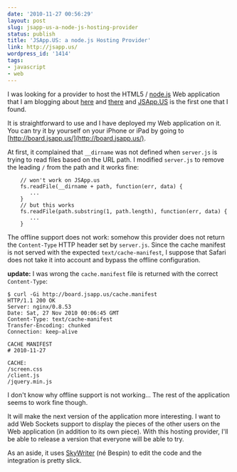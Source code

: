 ```yaml
---
date: '2010-11-27 00:56:29'
layout: post
slug: jsapp-us-a-node-js-hosting-provider
status: publish
title: 'JSApp.US: a node.js Hosting Provider'
link: http://jsapp.us/
wordpress_id: '1414'
tags:
- javascript
- web
---
```


I was looking for a provider to host the HTML5 / [node.js][nodejs] Web application that I am blogging about [here][post1] and [there][post2] and [JSApp.US][jsapp] is the first one that I found.

It is straightforward to use and I have deployed my Web application on it. You can try it by yourself on your iPhone or iPad by going to [http://board.jsapp.us/](http://board.jsapp.us/).

At first, it complained that `__dirname` was not defined when `server.js` is trying to read files based on the URL path.
I modified `server.js` to remove the leading `/` from the path and it works fine:

<pre><code class='javascript'>    // won't work on JSApp.us
    fs.readFile(__dirname + path, function(err, data) {
       ...
    }
    // but this works
    fs.readFile(path.substring(1, path.length), function(err, data) {
       ...
    }
</code></pre>



The offline support does not work: somehow this provider does not return the `Content-Type` HTTP header set by `server.js`.
Since the cache manifest is not served with the expected `text/cache-manifest`, I suppose that Safari does not take it into account and bypass the offline configuration.  

__update:__ I was wrong the `cache.manifest` file is returned with the correct `Content-Type`:


    
    
    $ curl -Gi http://board.jsapp.us/cache.manifest
    HTTP/1.1 200 OK
    Server: nginx/0.8.53
    Date: Sat, 27 Nov 2010 00:06:45 GMT
    Content-Type: text/cache-manifest
    Transfer-Encoding: chunked
    Connection: keep-alive
    
    CACHE MANIFEST
    # 2010-11-27
    
    CACHE:
    /screen.css
    /client.js
    /jquery.min.js
    



I don't know why offline support is not working...
The rest of the application seems to work fine though.  

It will make the next version of the application more interesting. I want to add Web Sockets support to display the pieces of the other users on the Web application (in addition to its own piece).
With this hosting provider, I'll be able to release a version that everyone will be able to try.

As an aside, it uses [SkyWriter][skywriter] (n&eacute; Bespin) to edit the code and the integration is pretty slick. 

[nodejs]: http://nodejs.org/
[post1]: /weblog/2010/11/24/html5-web-application-for-iphone-and-ipad-with-node-js/
[post2]: /weblog/2010/11/26/offline-support-and-standalone-mode-for-html5-web-application/
[jsapp]: http://jsapp.us/
[skywriter]: https://mozillalabs.com/skywriter/

